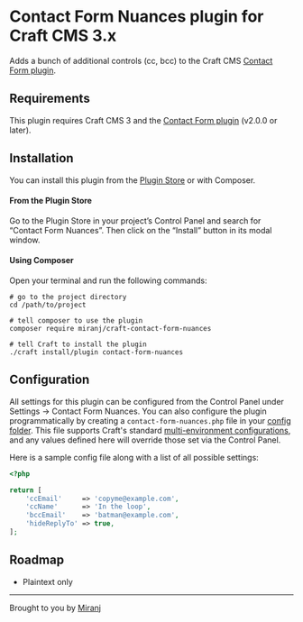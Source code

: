 # Contact Form Nuances plugin for Craft CMS 3.x

Adds a bunch of additional controls (cc, bcc) to the Craft CMS [Contact Form plugin][cf].


## Requirements

This plugin requires Craft CMS 3 and the [Contact Form plugin][cf] (v2.0.0 or later).

[cf]:https://github.com/craftcms/contact-form

## Installation

You can install this plugin from the [Plugin Store][ps] or with Composer.

[ps]:https://plugins.craftcms.com/

#### From the Plugin Store
Go to the Plugin Store in your project’s Control Panel and search for “Contact Form Nuances”.
Then click on the “Install” button in its modal window.

#### Using Composer
Open your terminal and run the following commands:

    # go to the project directory
    cd /path/to/project
    
    # tell composer to use the plugin
    composer require miranj/craft-contact-form-nuances
    
    # tell Craft to install the plugin
    ./craft install/plugin contact-form-nuances

## Configuration

All settings for this plugin can be configured from the Control Panel under Settings → Contact Form Nuances. You can also configure the plugin programmatically by creating a `contact-form-nuances.php` file in your [config folder][config]. This file supports Craft's standard [multi-environment configurations][multi], and any values defined here will override those set via the Control Panel.

[config]:https://docs.craftcms.com/v3/config/
[multi]:https://docs.craftcms.com/v3/config/environments.html#multi-environment-configs

Here is a sample config file along with a list of all possible settings:

```php
<?php

return [
    'ccEmail'     => 'copyme@example.com',
    'ccName'      => 'In the loop',
    'bccEmail'    => 'batman@example.com',
    'hideReplyTo' => true,
];
```

## Roadmap
- Plaintext only


---

Brought to you by [Miranj](https://miranj.in/)
